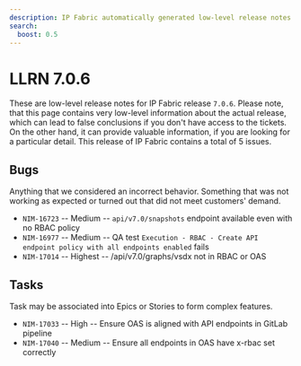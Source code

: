```yaml
---
description: IP Fabric automatically generated low-level release notes for version 7.0.6.
search:
  boost: 0.5
---
```


# LLRN 7.0.6

These are low-level release notes for IP Fabric release `7.0.6`. Please note, that this page contains very low-level information about the actual release, which can lead to false conclusions if you don't have access to the tickets. On the other hand, it can provide valuable information, if you are looking for a particular detail. This release of IP Fabric contains a total of 5 issues.

## Bugs

Anything that we considered an incorrect behavior. Something that was not working as expected or turned out that did not meet customers' demand.

- `NIM-16723` -- Medium -- `api/v7.0/snapshots` endpoint available even with no RBAC policy
- `NIM-16977` -- Medium -- QA test `Execution - RBAC - Create API endpoint policy with all endpoints enabled` fails
- `NIM-17014` -- Highest -- /api/v7.0/graphs/vsdx not in RBAC or OAS

## Tasks

Task may be associated into Epics or Stories to form complex features.

- `NIM-17033` -- High -- Ensure OAS is aligned with API endpoints in GitLab pipeline
- `NIM-17040` -- Medium -- Ensure all endpoints in OAS have x-rbac set correctly
